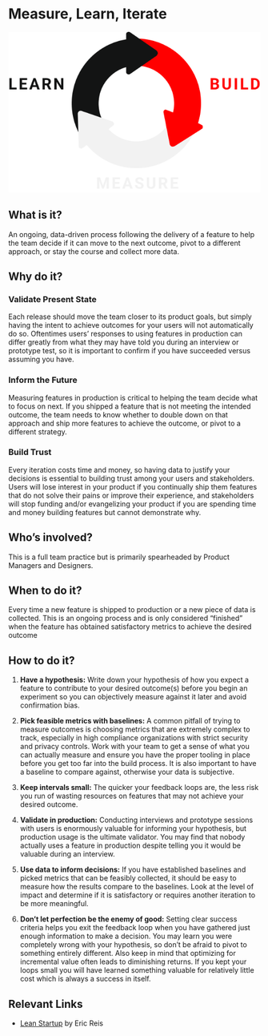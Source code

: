 # Measure, Learn, Iterate

![Build Measure Learn](../../assets/BML.png)

## What is it?
An ongoing, data-driven process following the delivery of a feature to help the team decide if it can move to the next outcome, pivot to a different approach, or stay the course and collect more data.

## Why do it?

### Validate Present State

Each release should move the team closer to its product goals, but simply having the intent to achieve outcomes for your users will not automatically do so. Oftentimes users’ responses to using features in production can differ greatly from what they may have told you during an interview or prototype test, so it is important to confirm if you have succeeded versus assuming you have.

### Inform the Future 
Measuring features in production is critical to helping the team decide what to focus on next. If you shipped a feature that is not meeting the intended outcome, the team needs to know whether to double down on that approach and ship more features to achieve the outcome, or pivot to a different strategy. 

### Build Trust
Every iteration costs time and money, so having data to justify your decisions is essential to building trust among your users and stakeholders. Users will lose interest in your product if you continually ship them features that do not solve their pains or improve their experience, and stakeholders will stop funding and/or evangelizing your product if you are spending time and money building features but cannot demonstrate why.

## Who’s involved? 
This is a full team practice but is primarily spearheaded by Product Managers and Designers.

## When to do it?
Every time a new feature is shipped to production or a new piece of data is collected. This is an ongoing process and is only considered “finished” when the feature has obtained satisfactory metrics to achieve the desired outcome

## How to do it?

1. **Have a hypothesis:** Write down your hypothesis of how you expect a feature to contribute to your desired outcome(s) before you begin an experiment so you can objectively measure against it later and avoid confirmation bias. 

2. **Pick feasible metrics with baselines:** A common pitfall of trying to measure outcomes is choosing metrics that are extremely complex to track, especially in high compliance organizations with strict security and privacy controls. Work with your team to get a sense of what you can actually measure and ensure you have the proper tooling in place before you get too far into the build process. It is also important to have a baseline to compare against, otherwise your data is subjective. 

3. **Keep intervals small:** The quicker your feedback loops are, the less risk you run of wasting resources on features that may not achieve your desired outcome.

4. **Validate in production:** Conducting interviews and prototype sessions with users is enormously valuable for informing your hypothesis, but production usage is the ultimate validator. You may find that nobody actually uses a feature in production despite telling you it would be valuable during an interview.

5. **Use data to inform decisions:** If you have established baselines and picked metrics that can be feasibly collected, it should be easy to measure how the results compare to the baselines. Look at the level of impact and determine if it is satisfactory or requires another iteration to be more meaningful.

6. **Don’t let perfection be the enemy of good:** Setting clear success criteria helps you exit the feedback loop when you have gathered just enough information to make a decision. You may learn you were completely wrong with your hypothesis, so don’t be afraid to pivot to something entirely different. Also keep in mind that optimizing for incremental value often leads to diminishing returns. If you kept your loops small you will have learned something valuable for relatively little cost which is always a success in itself. 


## Relevant Links

* [Lean Startup](https://theleanstartup.com/) by Eric Reis


